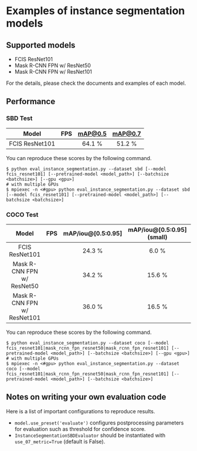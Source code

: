# Examples of instance segmentation models

## Supported models

- FCIS ResNet101
- Mask R-CNN FPN w/ ResNet50
- Mask R-CNN FPN w/ ResNet101

For the details, please check the documents and examples of each model.

## Performance

### SBD Test

| Model | FPS | mAP@0.5 | mAP@0.7 |
|:-:|:-:|:-:|:-:|
| FCIS ResNet101 | | 64.1 % | 51.2 % |

You can reproduce these scores by the following command.

```
$ python eval_instance_segmentation.py --dataset sbd [--model fcis_resnet101] [--pretrained-model <model_path>] [--batchsize <batchsize>] [--gpu <gpu>]
# with multiple GPUs
$ mpiexec -n <#gpu> python eval_instance_segmentation.py --dataset sbd [--model fcis_resnet101] [--pretrained-model <model_path>] [--batchsize <batchsize>]
```

### COCO Test

| Model | FPS | mAP/iou@[0.5:0.95] | mAP/iou@[0.5:0.95] \(small) | mAP/iou@[0.5:0.95] \(medium) | mAP/iou@[0.5:0.95] \(large) |
|:-:|:-:|:-:|:-:|:-:|:-:|
| FCIS ResNet101 | | 24.3 % | 6.0 % | 24.9 % | 42.8% |
| Mask R-CNN FPN w/ ResNet50 | | 34.2 % | 15.6 % | 36.9 % | 50.8% |
| Mask R-CNN FPN w/ ResNet101 | | 36.0 % | 16.5 % | 39.2 % | 53.8% |

You can reproduce these scores by the following command.

```
$ python eval_instance_segmentation.py --dataset coco [--model fcis_resnet101|mask_rcnn_fpn_resnet50|mask_rcnn_fpn_resnet101] [--pretrained-model <model_path>] [--batchsize <batchsize>] [--gpu <gpu>]
# with multiple GPUs
$ mpiexec -n <#gpu> python eval_instance_segmentation.py --dataset coco [--model fcis_resnet101|mask_rcnn_fpn_resnet50|mask_rcnn_fpn_resnet101] [--pretrained-model <model_path>] [--batchsize <batchsize>]
```

## Notes on writing your own evaluation code

Here is a list of important configurations to reproduce results.

+ `model.use_preset('evaluate')` configures postprocessing parameters for evaluation such as threshold for confidence score.
+ `InstanceSegmentationSBDEvaluator` should be instantiated with `use_07_metric=True` (default is False).

